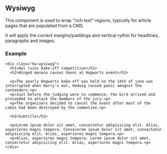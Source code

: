 ## Wysiwyg

This component is used to wrap "rich text" regions, typically for article pages that are populated from a CMS.

It will apply the correct margins/paddings and vertical rythm for headlines, paragraphs and images.

### Example

```html|span-6,plain,light
<div class="hw-wysiwyg">
  <h1>Owl ruins bake-off competition</h1>
  <h2>Winged menace causes havoc at Hogwarts event</h2>

  <p>The yearly Hogwarts bake-off was held on the 14th of june was interrupted when Harry's owl, Hedwig caused panic amognst the contenders.<p>
  <p>Just before the judging were to commence, the bird arrived and proceeded to attack the members of the jury.<p>
  <p>The organisers decided to cancel the event after most of the cakes had been destroyed by the commotion.<p>

  <h2>Subtitle</h2>

  <p>Lorem ipsum dolor sit amet, consectetur adipisicing elit. Alias, asperiores magni tempora. Consecorem ipsum dolor sit amet, consectetur adipisicing elit. Alias, asperiores magni tempora.<p>
  <p>Alias, asperiores magni tempora. Lorem ipsum dolor sit amet, consectetur adipisicing elit. Alias, asperiores magni tempora.<p>  
</div>
```
